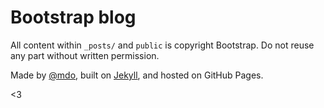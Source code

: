 # Bootstrap blog

All content within `_posts/` and `public` is copyright Bootstrap. Do not reuse any part without written permission.

Made by [@mdo](http://twitter.com/mdo), built on [Jekyll](http://github.com/mojombo/jekyll), and hosted on GitHub Pages.

<3
